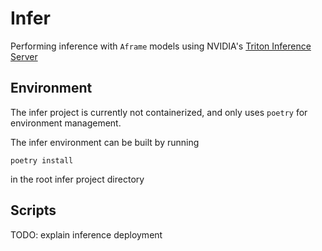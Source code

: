 # Infer
Performing inference with `Aframe` models using NVIDIA's [Triton Inference Server](https://docs.nvidia.com/deeplearning/triton-inference-server/user-guide/docs/index.html)

## Environment
The infer project is currently not containerized, and only uses `poetry` for environment management.

The infer environment can be built by running 

```
poetry install
```

in the root infer project directory

## Scripts
TODO: explain inference deployment
